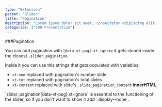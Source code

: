 ```yaml
---
type: "Extension"
parent: "Slider"
title: "Pagination"
description: "Lorem ipsum dolor sit amet, consectetur adipiscing elit. Nunc tempus laoreet leo sit amet iaculis."
categories: ["400-Presentation"]
---
```


###Pagination

You can add pagination with `[data-xt-pag].xt-ignore` it gets cloned inside the closest `.slider_pagination`.

Inside it you can use this strings that gets populated with variables:

- `xt-num` replaced with pagination's number slide
- `xt-tot` replaced with pagination's total slides
- `xt-content` replaced with slide's `.slide_pagination_content` **innerHTML**.

<script type="text/plain" class="language-markup">
  <nav class="slider_pagination">
    <button type="button" class="btn xt-ignore" data-xt-pag title="Slide xt-num">
      xt-num of xt-tot
    </button>
  </nav>
</script>

<div class="alert">
  <div class="alert_content">
    `slider_pagination[data-xt-pag].xt-ignore` is essential to the functioning of the slider, so if you don't want to show it add `.display--none`.
  </div>
</div>

<demo>
  <demovanilla src="inline/core/slider/pagination">
  </demovanilla>
</demo>
